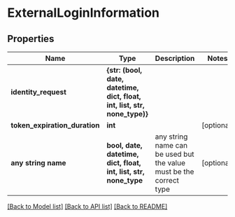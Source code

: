 # ExternalLoginInformation


## Properties
Name | Type | Description | Notes
------------ | ------------- | ------------- | -------------
**identity_request** | **{str: (bool, date, datetime, dict, float, int, list, str, none_type)}** |  | 
**token_expiration_duration** | **int** |  | [optional] 
**any string name** | **bool, date, datetime, dict, float, int, list, str, none_type** | any string name can be used but the value must be the correct type | [optional]

[[Back to Model list]](../README.md#documentation-for-models) [[Back to API list]](../README.md#documentation-for-api-endpoints) [[Back to README]](../README.md)


